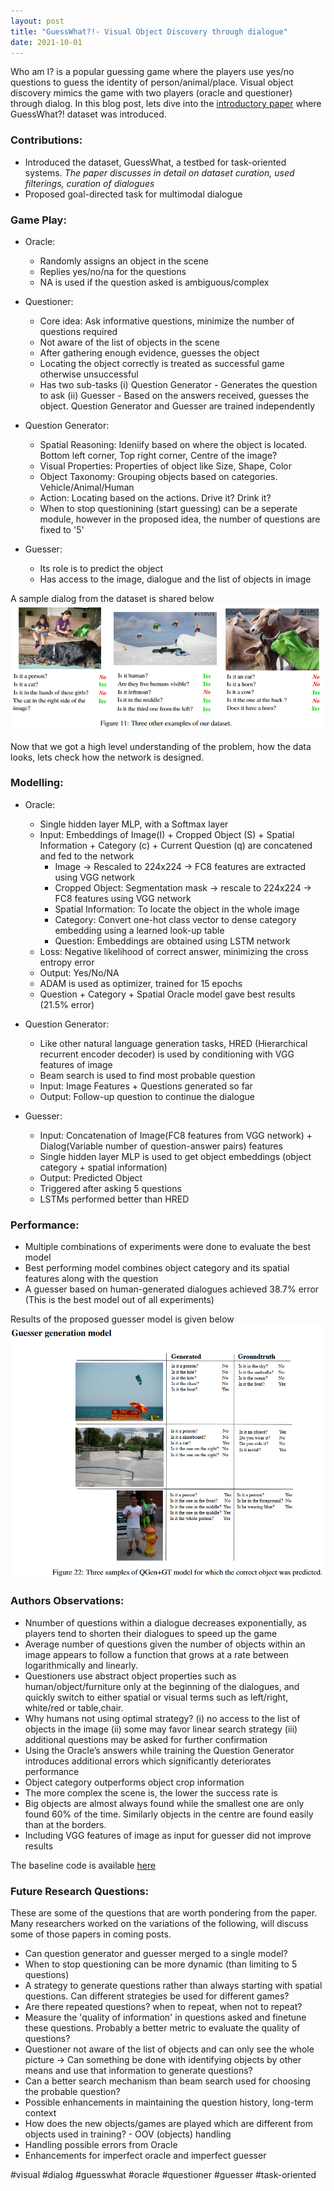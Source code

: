 ```yaml
---
layout: post
title: "GuessWhat?!- Visual Object Discovery through dialogue"
date: 2021-10-01
---
```


Who am I? is a popular guessing game where the players use yes/no questions to guess the identity of person/animal/place. Visual object discovery mimics the game with two players (oracle and questioner) through dialog. In this blog post, lets dive into the [introductory paper](https://arxiv.org/pdf/1611.08481.pdf) where GuessWhat?! dataset was introduced. <br/>

### Contributions:<br/>
* Introduced the dataset, GuessWhat, a testbed for task-oriented systems. *The paper discusses in detail on dataset curation, used filterings, curation of dialogues*
* Proposed goal-directed task for multimodal dialogue

### Game Play:<br/>
* Oracle:<br/>
    * Randomly assigns an object in the scene
    * Replies yes/no/na for the questions
    * NA is used if the question asked is ambiguous/complex

* Questioner:<br/>
    * Core idea: Ask informative questions, minimize the number of questions required 
    * Not aware of the list of objects in the scene
    * After gathering enough evidence, guesses the object
    * Locating the object correctly is treated as successful game otherwise unsuccessful
    * Has two sub-tasks (i) Question Generator - Generates the question to ask (ii) Guesser - Based on the answers received, guesses the object. Question Generator and Guesser are trained independently

* Question Generator:<br/>
    * Spatial Reasoning: Ideniify based on where the object is located. Bottom left corner, Top right corner, Centre of the image?
    * Visual Properties: Properties of object like Size, Shape, Color 
    * Object Taxonomy: Grouping objects based on categories. Vehicle/Animal/Human
    * Action: Locating based on the actions. Drive it? Drink it?
    * When to stop questionining (start guessing) can be a seperate module, however in the proposed idea, the number of questions are fixed to '5'

* Guesser:<br/>
    * Its role is to predict the object
    * Has access to the image, dialogue and the list of objects in image 
 
 A sample dialog from the dataset is shared below <br/>
 ![Sample Data](/images/guesswhat_samples.png)
 
 Now that we got a high level understanding of the problem, how the data looks, lets check how the network is designed.<br/>
 
### Modelling:<br/>
* Oracle:<br/>
    * Single hidden layer MLP, with a Softmax layer
    * Input: Embeddings of Image(I) + Cropped Object (S) + Spatial Information + Category (c) + Current Question (q) are concatened and fed to the network
      * Image -> Rescaled to 224x224 -> FC8 features are extracted using VGG network
      * Cropped Object: Segmentation mask -> rescale to 224x224 -> FC8 features using VGG network
      * Spatial Information: To locate the object in the whole image
      * Category: Convert one-hot class vector to dense category embedding using a learned look-up table
      * Question: Embeddings are obtained using LSTM network
    * Loss: Negative likelihood of correct answer, minimizing the cross entropy error
    * Output: Yes/No/NA
    * ADAM is used as optimizer, trained for 15 epochs
    * Question + Category + Spatial Oracle model gave best results (21.5% error)

* Question Generator:<br/>
    * Like other natural language generation tasks, HRED (Hierarchical recurrent encoder decoder) is used by conditioning with VGG features of image
    * Beam search is used to find most probable question
    * Input: Image Features + Questions generated so far
    * Output: Follow-up question to continue the dialogue

* Guesser:<br/>
    * Input: Concatenation of Image(FC8 features from VGG network) + Dialog(Variable number of question-answer pairs) features
    * Single hidden layer MLP is used to get object embeddings (object category + spatial information)
    * Output: Predicted Object
    * Triggered after asking 5 questions
    * LSTMs performed better than HRED

### Performance: <br/>
* Multiple combinations of experiments were done to evaluate the best model
* Best performing model combines object category and its spatial features along with the question
* A guesser based on human-generated dialogues achieved 38.7% error (This is the best model out of all experiments)

Results of the proposed guesser model is given below <br/>
![Sample Data](/images/guesswhat_guesser_results.png)

### Authors Observations:<br/>
 * Nnumber of questions within a dialogue decreases exponentially, as players tend to shorten their dialogues to speed up the game
 * Average number of questions given the number of objects within an image appears to follow a function that grows at a rate between logarithmically and linearly.
 * Questioners use abstract object properties such as human/object/furniture only at the beginning of the dialogues, and quickly switch to either spatial or visual terms such as left/right, white/red or table,chair.
 * Why humans not using optimal strategy? (i) no access to the list of objects in the image (ii) some may favor linear search strategy (iii)  additional questions may be asked for further confirmation
 * Using the Oracle’s answers while training the Question Generator introduces additional errors which significantly deteriorates performance
 * Object category outperforms object crop information
 * The more complex the scene is, the lower the success rate is
 * Big objects are almost always found while the smallest one are only found 60% of the time. Similarly objects in the centre are found easily than at the borders.
 * Including VGG features of image as input for guesser did not improve results

The baseline code is available [here](https://github.com/GuessWhatGame/guesswhat)

### Future Research Questions:<br/>
These are some of the questions that are worth pondering from the paper. Many researchers worked on the variations of the following, will discuss some of those papers in coming posts.<br/>
* Can question generator and guesser merged to a single model?
* When to stop questioning can be more dynamic (than limiting to 5 questions)
* A strategy to generate questions rather than always starting with spatial questions. Can different strategies be used for different games?
* Are there repeated questions? when to repeat, when not to repeat?
* Measure the 'quality of information' in questions asked and finetune these questions. Probably a better metric to evaluate the quality of questions?
* Questioner not aware of the list of objects and can only see the whole picture -> Can something be done with identifying objects by other means and use that information to generate questions?
* Can a better search mechanism than beam search used for choosing the probable question?
* Possible enhancements in maintaining the question history, long-term context
* How does the new objects/games are played which are different from objects used in training? - OOV (objects) handling
* Handling possible errors from Oracle
* Enhancements for imperfect oracle and imperfect guesser

#visual #dialog #guesswhat #oracle #questioner #guesser #task-oriented
